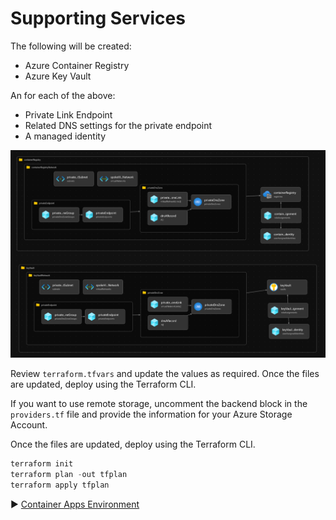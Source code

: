 # Supporting Services

The following will be created:

* Azure Container Registry
* Azure Key Vault

An for each of the above:

* Private Link Endpoint
* Related DNS settings for the private endpoint
* A managed identity


![Supporting Services](./media/supporting-services.png)

Review `terraform.tfvars` and update the values as required. Once the files are updated, deploy using the Terraform CLI. 

If you want to use remote storage, uncomment the backend block in the `providers.tf` file and provide the information for your Azure Storage Account. 

Once the files are updated, deploy using the Terraform CLI.

```PowerShell
terraform init
terraform plan -out tfplan
terraform apply tfplan 
```

:arrow_forward: [Container Apps Environment](../04-container-apps-environment)
